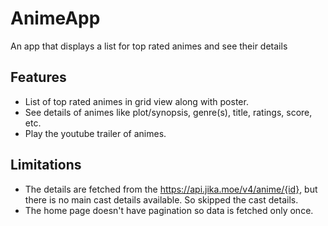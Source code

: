 # AnimeApp

An app that displays a list for top rated animes and see their details

## Features
- List of top rated animes in grid view along with poster.
- See details of animes like plot/synopsis, genre(s), title, ratings, score, etc.
- Play the youtube trailer of animes.

## Limitations

- The details are fetched from the https://api.jika.moe/v4/anime/{id}, but there is no main cast details available. So skipped the cast details.
- The home page doesn't have pagination so data is fetched only once.
